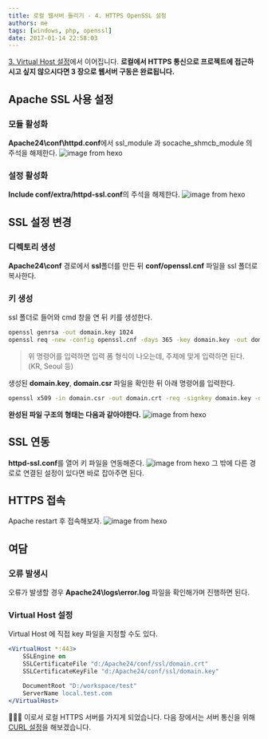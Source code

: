 ```yaml
---
title: 로컬 웹서버 돌리기 - 4. HTTPS OpenSSL 설정
authors: me
tags: [windows, php, openssl]
date: 2017-01-14 22:58:03
---
```


[3. Virtual Host 설정](/2017/01/13/로컬-웹서버-돌리기-3-Virtual-Host-설정/)에서 이어집니다.
**로컬에서 HTTPS 통신으로 프로젝트에 접근하시고 싶지 않으시다면 3 장으로 웹서버 구동은 완료됩니다.**

## Apache SSL 사용 설정

### 모듈 활성화

**Apache24\conf\httpd.conf**에서 ssl_module 과 socache_shmcb_module 의 주석을 해제한다.
![image from hexo](https://i.imgur.com/EDVCnSW.jpg)

### 설정 활성화

**Include conf/extra/httpd-ssl.conf**의 주석을 해제한다.
![image from hexo](https://i.imgur.com/akbjdpP.png)

## SSL 설정 변경

### 디렉토리 생성

**Apache24\conf** 경로에서 **ssl**폴더를 만든 뒤 **conf/openssl.cnf** 파일을 ssl 폴더로 복사한다.

### 키 생성

ssl 폴더로 들어와 cmd 창을 연 뒤 키를 생성한다.

```bash
openssl genrsa -out domain.key 1024
openssl req -new -config openssl.cnf -days 365 -key domain.key -out domain.csr
```

> 위 명령어를 입력하면 입력 폼 형식이 나오는데, 주제에 맞게 입력하면 된다. (KR, Seoul 등)

생성된 **domain.key**, **domain.csr** 파일을 확인한 뒤 아래 명령어를 입력한다.

```bash
openssl x509 -in domain.csr -out domain.crt -req -signkey domain.key -days 365
```

**완성된 파일 구조의 형태는 다음과 같아야한다.**
![image from hexo](https://i.imgur.com/bwbQsHm.jpg)

## SSL 연동

**httpd-ssl.conf**를 열어 키 파일을 연동해준다.
![image from hexo](https://i.imgur.com/K2nMCyM.jpg)
그 밖에 다른 경로로 연결된 설정이 있다면 바로 잡아주면 된다.

## HTTPS 접속

Apache restart 후 접속해보자.
![image from hexo](https://i.imgur.com/oKKwECF.jpg)

## 여담

### 오류 발생시

오류가 발생할 경우 **Apache24\logs\error.log** 파일을 확인해가며 진행하면 된다.

### Virtual Host 설정

Virtual Host 에 직접 key 파일을 지정할 수도 있다.

```apache
<VirtualHost *:443>
    SSLEngine on
    SSLCertificateFile "d:/Apache24/conf/ssl/domain.crt"
    SSLCertificateKeyFile "d:/Apache24/conf/ssl/domain.key"

    DocumentRoot "D:/workspace/test"
    ServerName local.test.com
</VirtualHost>
```

👏👏👏 이로서 로컬 HTTPS 서버를 가지게 되었습니다.
다음 장에서는 서버 통신을 위해 [CURL 설정](/2017/01/14/로컬-웹서버-돌리기-5-CURL-설정/)을 해보겠습니다.
